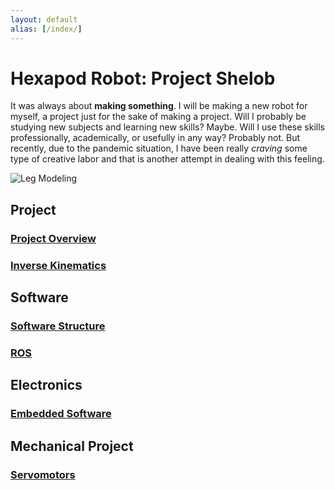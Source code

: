 ```yaml
---
layout: default
alias: [/index/]
---
```


# Hexapod Robot: Project Shelob

It was always about **making something**. I will be making a new robot for myself, a project just for the sake of making a project. Will I probably be studying new subjects and learning new skills? Maybe. Will I use these skills professionally, academically, or usefully in any way? Probably not. But recently, due to the pandemic situation, I have been really *craving* some type of creative labor and that is another attempt in dealing with this feeling.

![Leg Modeling](/assets/img/robot_model.png)

## Project

### [Project Overview](./overview/)

### [Inverse Kinematics](./kinematics/)

## Software

### [Software Structure](./software_structure/)

### [ROS](./ros/)

## Electronics

### [Embedded Software](./embedded)

## Mechanical Project

### [Servomotors](./servomotors/)